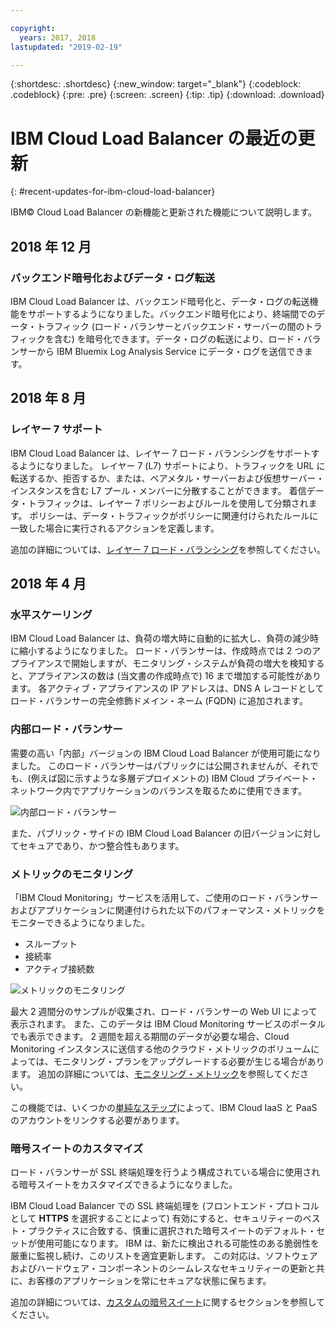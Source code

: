 ```yaml
---

copyright:
  years: 2017, 2018
lastupdated: "2019-02-19"

---
```


{:shortdesc: .shortdesc}
{:new_window: target="_blank"}
{:codeblock: .codeblock}
{:pre: .pre}
{:screen: .screen}
{:tip: .tip}
{:download: .download}


# IBM Cloud Load Balancer の最近の更新
{: #recent-updates-for-ibm-cloud-load-balancer}

IBM© Cloud Load Balancer の新機能と更新された機能について説明します。

## 2018 年 12 月
### バックエンド暗号化およびデータ・ログ転送
IBM Cloud Load Balancer は、バックエンド暗号化と、データ・ログの転送機能をサポートするようになりました。バックエンド暗号化により、終端間でのデータ・トラフィック (ロード・バランサーとバックエンド・サーバーの間のトラフィックを含む) を暗号化できます。データ・ログの転送により、ロード・バランサーから IBM Bluemix Log Analysis Service にデータ・ログを送信できます。

## 2018 年 8 月
### レイヤー 7 サポート
IBM Cloud Load Balancer は、レイヤー 7 ロード・バランシングをサポートするようになりました。 レイヤー 7 (L7) サポートにより、トラフィックを URL に転送するか、拒否するか、または、ベアメタル・サーバーおよび仮想サーバー・インスタンスを含む L7 プール・メンバーに分散することができます。 着信データ・トラフィックは、レイヤー 7 ポリシーおよびルールを使用して分類されます。 ポリシーは、データ・トラフィックがポリシーに関連付けられたルールに一致した場合に実行されるアクションを定義します。

追加の詳細については、[レイヤー 7 ロード・バランシング](/docs/infrastructure/loadbalancer-service?topic=loadbalancer-service-layer-7-load-balancing)を参照してください。

## 2018 年 4 月
### 水平スケーリング
IBM Cloud Load Balancer は、負荷の増大時に自動的に拡大し、負荷の減少時に縮小するようになりました。 ロード・バランサーは、作成時点では 2 つのアプライアンスで開始しますが、モニタリング・システムが負荷の増大を検知すると、アプライアンスの数は (当文書の作成時点で) 16 まで増加する可能性があります。 各アクティブ・アプライアンスの IP アドレスは、DNS A レコードとしてロード・バランサーの完全修飾ドメイン・ネーム (FQDN) に追加されます。

### 内部ロード・バランサー
需要の高い「内部」バージョンの IBM Cloud Load Balancer が使用可能になりました。 このロード・バランサーはパブリックには公開されませんが、それでも、(例えば図に示すような多層デプロイメントの) IBM Cloud プライベート・ネットワーク内でアプリケーションのバランスを取るために使用できます。

![内部ロード・バランサー](./images/InternalLB.png)

また、パブリック・サイドの IBM Cloud Load Balancer の旧バージョンに対してセキュアであり、かつ整合性もあります。

### メトリックのモニタリング
「IBM Cloud Monitoring」サービスを活用して、ご使用のロード・バランサーおよびアプリケーションに関連付けられた以下のパフォーマンス・メトリックをモニターできるようになりました。

* スループット
* 接続率
* アクティブ接続数

![メトリックのモニタリング](./images/Metrics.png)

最大 2 週間分のサンプルが収集され、ロード・バランサーの Web UI によって表示されます。 また、このデータは IBM Cloud Monitoring サービスのポータルでも表示できます。 2 週間を超える期間のデータが必要な場合、Cloud Monitoring インスタンスに送信する他のクラウド・メトリックのボリュームによっては、モニタリング・プランをアップグレードする必要が生じる場合があります。 追加の詳細については、[モニタリング・メトリック](/docs/infrastructure/loadbalancer-service?topic=loadbalancer-service-monitoring-metrics-with-ibm-cloud-load-balancer)を参照してください。

この機能では、いくつかの[単純なステップ](/docs/account?topic=account-unifyingaccounts)によって、IBM Cloud IaaS と PaaS のアカウントをリンクする必要があります。

### 暗号スイートのカスタマイズ
ロード・バランサーが SSL 終端処理を行うよう構成されている場合に使用される暗号スイートをカスタマイズできるようになりました。

IBM Cloud Load Balancer での SSL 終端処理を (フロントエンド・プロトコルとして **HTTPS** を選択することによって) 有効にすると、セキュリティーのベスト・プラクティスに合致する、慎重に選択された暗号スイートのデフォルト・セットが使用可能になります。 IBM は、新たに検出される可能性のある脆弱性を厳重に監視し続け、このリストを適宜更新します。 この対応は、ソフトウェアおよびハードウェア・コンポーネントのシームレスなセキュリティーの更新と共に、お客様のアプリケーションを常にセキュアな状態に保ちます。

追加の詳細については、[カスタムの暗号スイート](/docs/infrastructure/loadbalancer-service?topic=loadbalancer-service-choosing-a-preferred-cipher-suite-for-your-https-application)に関するセクションを参照してください。
